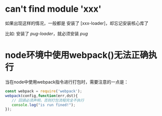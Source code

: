 
# can't find module 'xxx'
如果出现这样的情况，一般都是
安装了 [xxx-loader]，却忘记安装核心库了

比如: 
安装了 *pug-loader*，就必须安装 *pug*


# node环境中使用webpack()无法正确执行

当在node中使用webpack指令进行打包时，需要注意的一点是：

```js
const webpack = require('webpack');
webpack(config,function(err,dst){
   // 回调必须声明，否则打包流程完全不执行
   console.log("is run fined!");
});
```